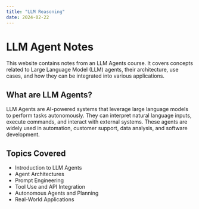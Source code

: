 ```yaml
---
title: "LLM Reasoning"
date: 2024-02-22
---
```


# LLM Agent Notes

This website contains notes from an LLM Agents course. It covers concepts related to Large Language Model (LLM) agents, their architecture, use cases, and how they can be integrated into various applications.

## What are LLM Agents?

LLM Agents are AI-powered systems that leverage large language models to perform tasks autonomously. They can interpret natural language inputs, execute commands, and interact with external systems. These agents are widely used in automation, customer support, data analysis, and software development.

## Topics Covered
- Introduction to LLM Agents
- Agent Architectures
- Prompt Engineering
- Tool Use and API Integration
- Autonomous Agents and Planning
- Real-World Applications
